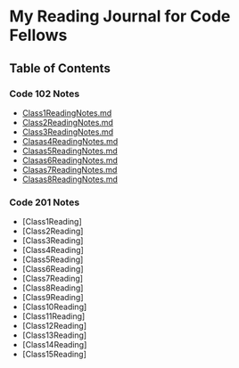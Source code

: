 # My Reading Journal for Code Fellows

## Table of Contents

### Code 102 Notes

* [Class1ReadingNotes.md](102/Class1ReadingNotes.md)
* [Class2ReadingNotes.md](102/Class2ReadingNotes.md)
* [Class3ReadingNotes.md](102/Class3ReadingNotes.md)
* [Clasas4ReadingNotes.md](102/Clasas4ReadingNotes.md)
* [Clasas5ReadingNotes.md](102/Clasas4ReadingNotes.md)
* [Clasas6ReadingNotes.md](102/Clasas4ReadingNotes.md)
* [Clasas7ReadingNotes.md](102/Clasas4ReadingNotes.md)
* [Clasas8ReadingNotes.md](102/Clasas4ReadingNotes.md)

### Code 201 Notes

* [Class1Reading]
* [Class2Reading]
* [Class3Reading]
* [Class4Reading]
* [Class5Reading]
* [Class6Reading]
* [Class7Reading]
* [Class8Reading]
* [Class9Reading]
* [Class10Reading]
* [Class11Reading]
* [Class12Reading]
* [Class13Reading]
* [Class14Reading]
* [Class15Reading]
